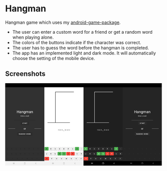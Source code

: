 # Hangman

Hangman game which uses my <a href="https://github.com/SoWieMarkus/android-game-package">android-game-package</a>.

* The user can enter a custom word for a friend or get a random word when playing alone.
* The colors of the buttons indicate if the character was correct.
* The user has to guess the word before the hangman is completed.
* The app has an implemented light and dark mode. It will automatically choose the setting of the mobile device.

## Screenshots

<img src="https://github.com/SoWieMarkus/Hangman/blob/master/screenshots/english/Screenshot_20210410-023738_Hangman.jpg" width="25%"><img src="https://github.com/SoWieMarkus/Hangman/blob/master/screenshots/english/Screenshot_20210410-023910_Hangman.jpg" width="25%"><img src="https://github.com/SoWieMarkus/Hangman/blob/master/screenshots/english/Screenshot_20210410-023921_Hangman.jpg" width="25%"><img src="https://github.com/SoWieMarkus/Hangman/blob/master/screenshots/english/Screenshot_20210410-023926_Hangman.jpg" width="25%">

